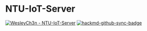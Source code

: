 # NTU-IoT-Server

[![WesleyCh3n - NTU-IoT-Server](https://img.shields.io/badge/WesleyCh3n-NTU--IoT--Server-2ea44f?logo=github)](https://github.com/WesleyCh3n/NTU-IoT-Server) [![hackmd-github-sync-badge](https://hackmd.io/tC5D1J9HRv6GG4JH7J5cEQ/badge)](https://hackmd.io/tC5D1J9HRv6GG4JH7J5cEQ)
